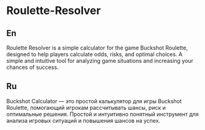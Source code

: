 # Roulette-Resolver

## En

Roulette Resolver is a simple calculator for the game Buckshot Roulette, designed to help players calculate odds, risks, and optimal choices. A simple and intuitive tool for analyzing game situations and increasing your chances of success.

## Ru

Buckshot Calculator — это простой калькулятор для игры Buckshot Roulette, помогающий игрокам рассчитывать шансы, риск и оптимальные решения. Простой и интуитивно понятный инструмент для анализа игровых ситуаций и повышения шансов на успех.
